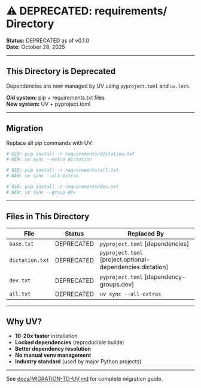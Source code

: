 # ⚠️ DEPRECATED: requirements/ Directory

**Status:** DEPRECATED as of v0.1.0  
**Date:** October 28, 2025

---

## This Directory is Deprecated

Dependencies are now managed by UV using `pyproject.toml` and `uv.lock`.

**Old system:** pip + requirements.txt files  
**New system:** UV + pyproject.toml

---

## Migration

Replace all pip commands with UV:

```bash
# OLD: pip install -r requirements/dictation.txt
# NEW: uv sync --extra dictation

# OLD: pip install -r requirements/all.txt
# NEW: uv sync --all-extras

# OLD: pip install -r requirements/dev.txt
# NEW: uv sync --group dev
```

---

## Files in This Directory

| File | Status | Replaced By |
|------|--------|-------------|
| `base.txt` | DEPRECATED | `pyproject.toml` [dependencies] |
| `dictation.txt` | DEPRECATED | `pyproject.toml` [project.optional-dependencies.dictation] |
| `dev.txt` | DEPRECATED | `pyproject.toml` [dependency-groups.dev] |
| `all.txt` | DEPRECATED | `uv sync --all-extras` |

---

## Why UV?

- **10-20x faster** installation
- **Locked dependencies** (reproducible builds)
- **Better dependency resolution**
- **No manual venv management**
- **Industry standard** (used by major Python projects)

---

See [docs/MIGRATION-TO-UV.md](../docs/MIGRATION-TO-UV.md) for complete migration guide.


